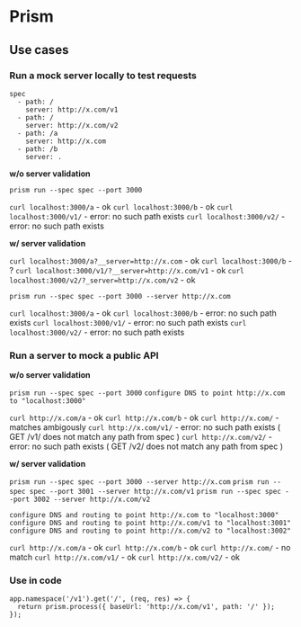 # Prism

## Use cases

### Run a mock server locally to test requests

```
spec
  - path: /
    server: http://x.com/v1
  - path: /
    server: http://x.com/v2
  - path: /a
    server: http://x.com
  - path: /b
    server: .
```

**w/o server validation**

`prism run --spec spec --port 3000`

`curl localhost:3000/a` - ok
`curl localhost:3000/b` - ok
`curl localhost:3000/v1/` - error: no such path exists
`curl localhost:3000/v2/` - error: no such path exists

**w/ server validation**

`curl localhost:3000/a?__server=http://x.com` - ok
`curl localhost:3000/b` - ?
`curl localhost:3000/v1/?__server=http://x.com/v1` - ok
`curl localhost:3000/v2/?_server=http://x.com/v2` - ok

`prism run --spec spec --port 3000 --server http://x.com`

`curl localhost:3000/a` - ok
`curl localhost:3000/b` - error: no such path exists
`curl localhost:3000/v1/` - error: no such path exists
`curl localhost:3000/v2/` - error: no such path exists

### Run a server to mock a public API

**w/o server validation**

`prism run --spec spec --port 3000`
`configure DNS to point http://x.com to "localhost:3000"`

`curl http://x.com/a` - ok
`curl http://x.com/b` - ok
`curl http://x.com/` - matches ambigously
`curl http://x.com/v1/` - error: no such path exists ( GET /v1/ does not match any path from spec )
`curl http://x.com/v2/` - error: no such path exists ( GET /v2/ does not match any path from spec )

**w/ server validation**

`prism run --spec spec --port 3000 --server http://x.com`
`prism run --spec spec --port 3001 --server http://x.com/v1`
`prism run --spec spec --port 3002 --server http://x.com/v2`

`configure DNS and routing to point http://x.com to "localhost:3000"`
`configure DNS and routing to point http://x.com/v1 to "localhost:3001"`
`configure DNS and routing to point http://x.com/v2 to "localhost:3002"`

`curl http://x.com/a` - ok
`curl http://x.com/b` - ok
`curl http://x.com/` - no match
`curl http://x.com/v1/` - ok
`curl http://x.com/v2/` - ok

### Use in code

```
app.namespace('/v1').get('/', (req, res) => {
  return prism.process({ baseUrl: 'http://x.com/v1', path: '/' });
});
```

